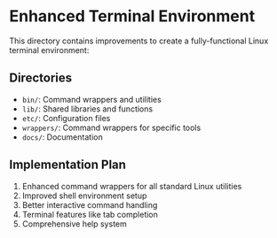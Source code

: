 # Enhanced Terminal Environment

This directory contains improvements to create a fully-functional Linux terminal environment:

## Directories

- `bin/`: Command wrappers and utilities
- `lib/`: Shared libraries and functions
- `etc/`: Configuration files
- `wrappers/`: Command wrappers for specific tools
- `docs/`: Documentation

## Implementation Plan

1. Enhanced command wrappers for all standard Linux utilities
2. Improved shell environment setup
3. Better interactive command handling
4. Terminal features like tab completion
5. Comprehensive help system
